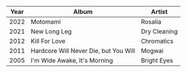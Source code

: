 | Year | Album                                 | Artist       |
| ---- | ------------------------------------- | ------------ |
| 2022 | Motomami                              | Rosalía      |
| 2021 | New Long Leg                          | Dry Cleaning |
| 2012 | Kill For Love                         | Chromatics   |
| 2011 | Hardcore Will Never Die, but You Will | Mogwai       |
| 2005 | I'm Wide Awake, It's Morning          | Bright Eyes  |
